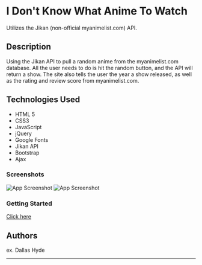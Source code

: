 # I Don't Know What Anime To Watch

Utilizes the Jikan (non-official myanimelist.com) API.

## Description

Using the Jikan API to pull a random anime from the myanimelist.com database. All the user needs to do is hit the random button, and the API will return a show. The site also tells the user the year a show released, as well as the rating and review score from myanimelist.com.

## Technologies Used

* HTML 5
* CSS3
* JavaScript
* jQuery
* Google Fonts
* Jikan API
* Bootstrap
* Ajax

### Screenshots

![App Screenshot](https://cdn.discordapp.com/attachments/723717749834121259/1012605605573316678/Screenshot_from_2022-08-26_02-08-20.png)
![App Screenshot](https://cdn.discordapp.com/attachments/723717749834121259/1012605605938216980/Screenshot_from_2022-08-26_02-11-02.png)


### Getting Started

[Click here](https://precious-strudel-06ba1e.netlify.app/)

## Authors

ex. Dallas Hyde 

---
